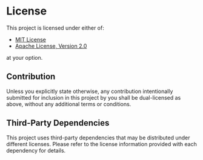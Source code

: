 # License

This project is licensed under either of:

* [MIT License](LICENSE-MIT)
* [Apache License, Version 2.0](LICENSE-APACHE)

at your option.

## Contribution

Unless you explicitly state otherwise, any contribution intentionally submitted
for inclusion in this project by you shall be dual-licensed as above, without any
additional terms or conditions.

## Third-Party Dependencies

This project uses third-party dependencies that may be distributed under different licenses.
Please refer to the license information provided with each dependency for details.